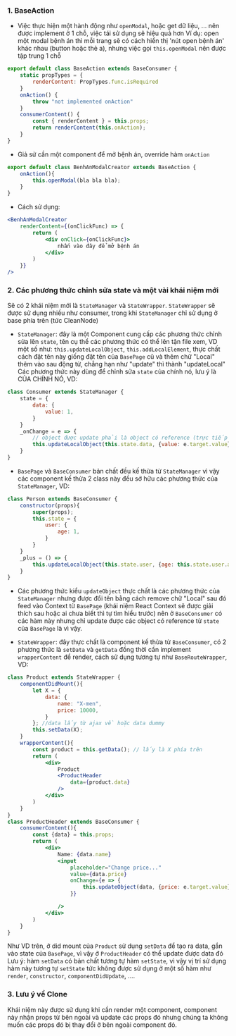 ### 1. BaseAction
- Việc thực hiện một hành động như `openModal`, hoặc get dữ liệu, ... nên được implement ở 1 chỗ, việc tái sử dụng sẽ hiệu quả hơn
Ví dụ: open một modal bệnh án thì mỗi trang sẽ có cách hiển thị 'nút open bệnh án' khác nhau (button hoặc thẻ a), nhưng việc gọi `this.openModal` nên được tập trung 1 chỗ
```jsx
export default class BaseAction extends BaseConsumer {
    static propTypes = {
        renderContent: PropTypes.func.isRequired
    }
    onAction() {
        throw "not implemented onAction"
    }
    consumerContent() {
        const { renderContent } = this.props;
        return renderContent(this.onAction);
    }
}
```
- Giả sử cần một component để mở bệnh án, override hàm `onAction` 
```jsx
export default class BenhAnModalCreator extends BaseAction {
    onAction(){
        this.openModal(bla bla bla);
    }
}
```
- Cách sử dụng:
```jsx
<BenhAnModalCreator
    renderContent={(onClickFunc) => {
        return (
            <div onClick={onClickFunc}>
                nhấn vào đây để mở bệnh án
            </div>
        )
    }}
/>
```

### 2. Các phương thức chỉnh sửa state và một vài khái niệm mới
Sẽ có 2 khái niệm mới là `StateManager` và `StateWrapper`. `StateWrapper` sẽ được sử dụng nhiều như consumer, trong khi `StateManager` chỉ sử dụng ở base phía trên (tức CleanNode)

- `StateManager`: đây là một Component cung cấp các phương thức chỉnh sửa lên `state`, tên cụ thể các phương thức có thể lên tận file xem, VD một số như: `this.updateLocalObject`, `this.addLocalElement`, thực chất cách đặt tên này giống đặt tên của `BasePage` cũ và thêm chữ "Local" thêm vào sau động từ, chẳng hạn như "update" thì thành "updateLocal"
Các phương thức này dùng để chỉnh sửa `state` của chính nó, lưu ý là CỦA CHÍNH NÓ, VD:
```jsx
class Consumer extends StateManager {
    state = {
        data: {
            value: 1,
        }
    }
    _onChange = e => {
        // object được update phải là object có reference (trực tiếp hoặc gián tiếp) tới state của chính nó
        this.updateLocalObject(this.state.data, {value: e.target.value});
    }
}
```

- `BasePage` và `BaseConsumer` bản chất đều kế thừa từ `StateManager` vì vậy các component kế thừa 2 class này đều sở hữu các phương thức của `StateManager`, VD:
```jsx
class Person extends BaseConsumer {
    constructor(props){
        super(props);
        this.state = {
            user: {
                age: 1,
            }
        }
    }
    _plus = () => {
        this.updateLocalObject(this.state.user, {age: this.state.user.age + 1});
    }
}
```

- Các phương thức kiểu `updateObject` thực chất là các phương thức của `StateManager` nhưng được đổi tên bằng cách remove chữ "Local" sau đó feed vào Context từ `BasePage` (khái niệm React Context sẽ được giải thích sau hoặc ai chưa biết thì tự tìm hiểu trước) nên ở `BaseConsumer` có các hàm này nhưng chỉ update được các object có reference từ `state` của `BasePage` là vì vậy.

- `StateWrapper`: đây thực chất là component kế thừa từ `BaseConsumer`, có 2 phương thức là `setData` và `getData` đồng thời cần implement `wrapperContent` để render, cách sử dụng tương tự như `BaseRouteWrapper`, VD:
```jsx
class Product extends StateWrapper {
    componentDidMount(){
        let X = {
            data: {
                name: "X-men",
                price: 10000,
            }
        }; //data lấy từ ajax về hoặc data dummy
        this.setData(X);
    }
    wrapperContent(){
        const product = this.getData(); // lấy là X phía trên
        return (
            <div>
                Product 
                <ProductHeader 
                    data={product.data}
                />
            </div>
        )
    }
}
class ProductHeader extends BaseConsumer {
    consumerContent(){
        const {data} = this.props;
        return (
            <div>
                Name: {data.name}
                <input 
                    placeholder="Change price..."
                    value={data.price}
                    onChange={e => {
                        this.updateObject(data, {price: e.target.value});
                    }}

                />
            </div>
        )
    }
}
```
Như VD trên, ở did mount của `Product` sử dụng `setData` để tạo ra data, gắn vào state của `BasePage`, vì vậy ở `ProductHeader` có thể update được data đó
Lưu ý: hàm `setData` có bản chất tương tự hàm `setState`, vì vậy vị trí sử dụng hàm này tương tự `setState` tức không được sử dụng ở một số hàm như `render`, `constructor`, `componentDidUpdate`, ....

### 3. Lưu ý về Clone
Khái niệm này được sử dụng khi cần render một component, component này nhận props từ bên ngoài và update các props đó nhưng chúng ta không muốn các props đó bị thay đổi ở bên ngoài component đó.
